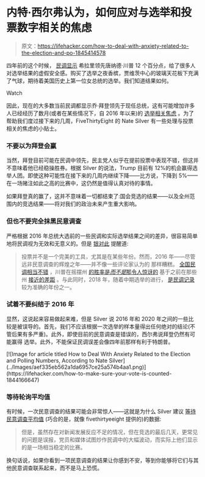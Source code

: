 # 内特·西尔弗认为，如何应对与选举和投票数字相关的焦虑

> 原文：<https://lifehacker.com/how-to-deal-with-anxiety-related-to-the-election-and-po-1845414578>

四年前的这个时候， [民调显示](https://www.cnn.com/2016/10/23/politics/hillary-clinton-donald-trump-presidential-polls/index.html) 希拉里领先唐纳德·川普 12 个百分点，给了很多人对选举结果的虚假安全感。购买了选举之夜香槟，贾维茨中心的玻璃天花板下充满了气球，期待着美国历史上第一位女总统的选举。我们知道结果如何。

Watch

因此，现在的大多数当前民调都显示乔·拜登领先于现任总统，这有可能增加许多人已经经历了数月(或者在某些情况下，自 2016 年以来)的 [选举相关焦虑](https://lifehacker.com/s/voter-guide) 。为了帮助我们度过接下来的几周，FiveThirtyEight 的 Nate Silver 有一些处理与投票相关的焦虑的小贴士。

### 不要以为拜登会赢

当然，拜登目前可能在民调中领先，民主党人似乎在提前投票中表现不错，但这并不意味着他已经稳操胜券。根据 Silver 的说法，Trump 目前有 12%的机会赢得选举人团。即使这种可能性在接下来的几周内继续下降——比方说，下降到 5%——在一场赌注如此之高的比赛中，这仍然是值得认真对待的事情。

如果拜登真的赢了，这并不意味着一切都结束了:国会竞选的结果——以及全州范围内的竞选结果——将对我们的政治未来产生重大影响。

### 但也不要完全抹黑民意调查

严格根据 2016 年总统大选前的一些民调和实际选举结果之间的差异，很容易简单地将民调视为无效和无意义的。但是 [银对此](https://fivethirtyeight.com/features/8-tips-to-stay-sane-in-the-final-15-days-of-the-campaign) 提醒道:

> 投票并不是一个完美的工具，尤其是在某些年份。然而，2016 年——尽管远非民意调查的辉煌之年——并不像一些评论家认为的 那样糟糕。 [全国民调相当不错](https://projects.fivethirtyeight.com/2016-election-forecast/national-polls) ，川普在摇摆州 [的胜率是*而不是*那令人惊讶的](https://fivethirtyeight.com/features/trump-is-just-a-normal-polling-error-behind-clinton) 基于之前在那些州 [接近的差距](https://fivethirtyeight.com/features/election-update-yes-donald-trump-has-a-path-to-victory) 。与此同时，2018 年，随着中期选举的进行， [是民调记录](https://fivethirtyeight.com/features/the-state-of-the-polls-2019) 较为准确的年份之一。

### 试着不要纠结于 2016 年

显然，这说起来容易做起来难，但是 Silver 说 2016 年和 2020 年之间的一些比较是被误导的。首先，我们不应该根据一次选举的样本量得出任何绝对的结论(不管后果有多严重)。此外，即使目前的民意调查是错误的，西尔弗说拜登仍然有可能赢得 选举。此外，不能保证民调误差会像四年前那样有利于特朗普。

<aside data-commerce-source="inset" class="sc-16a0mhj-2 gAjHzr">[![Image for article titled How to Deal With Anxiety Related to the Election and Polling Numbers, According to Nate Silver](../Images/aef335eb562a1da6957ce25a574b4aa1.png)](https://lifehacker.com/how-to-make-sure-your-vote-is-counted-1844166647)</aside>

### 等待轮询平均值

有时候，一次民意调查的结果可能会非常惊人——这就是为什么 Silver 建议 [等待民意调查平均值](https://fivethirtyeight.com/features/how-to-read-2020-polls-like-a-pro) (巧合的是，就像 fivethirtyeeight 提供的)的数据:

> 但是，虽然存在对新闻发展反应不足的情况，但在竞选的最后几天，更常见的问题是误报，党员和媒体试图炒作民调中的大幅波动，而实际上他们显示的是一场相当稳定的比赛。

换句话说，如果你看到一项民意调查的结果让你感到不安，等到你能够将它们与其他民意调查联系起来，而不是马上恐慌。